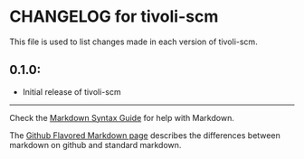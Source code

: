 # CHANGELOG for tivoli-scm

This file is used to list changes made in each version of tivoli-scm.

## 0.1.0:

* Initial release of tivoli-scm

- - -
Check the [Markdown Syntax Guide](http://daringfireball.net/projects/markdown/syntax) for help with Markdown.

The [Github Flavored Markdown page](http://github.github.com/github-flavored-markdown/) describes the differences between markdown on github and standard markdown.
